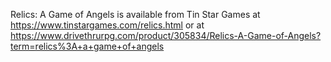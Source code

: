 Relics: A Game of Angels is available from Tin Star Games at https://www.tinstargames.com/relics.html
or at https://www.drivethrurpg.com/product/305834/Relics-A-Game-of-Angels?term=relics%3A+a+game+of+angels

